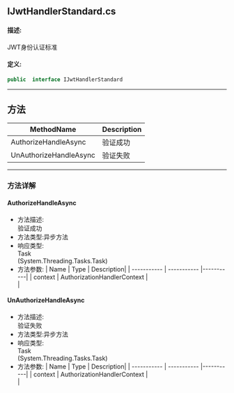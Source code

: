 ## IJwtHandlerStandard.cs 


#### 描述:


JWT身份认证标准


#### 定义: 
``` csharp
public  interface IJwtHandlerStandard
```
---
## 方法 
| MethodName      | Description | 
| ----------- | ----------- |
| AuthorizeHandleAsync | 验证成功 |
| UnAuthorizeHandleAsync | 验证失败 |
---
### 方法详解 
####  AuthorizeHandleAsync
* 方法描述:<br> 验证成功
* 方法类型:异步方法
* 响应类型:<br> Task <br> (System.Threading.Tasks.Task)
* 方法参数:
| Name      | Type | Description|
| ----------- | ----------- |-----------|
| context | AuthorizationHandlerContext |<br> |
####  UnAuthorizeHandleAsync
* 方法描述:<br> 验证失败
* 方法类型:异步方法
* 响应类型:<br> Task <br> (System.Threading.Tasks.Task)
* 方法参数:
| Name      | Type | Description|
| ----------- | ----------- |-----------|
| context | AuthorizationHandlerContext |<br> |

